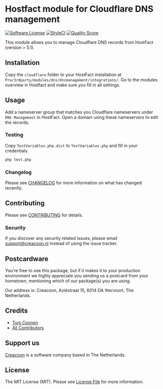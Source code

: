 # Hostfact module for Cloudflare DNS management

[![Software License](https://img.shields.io/badge/license-MIT-brightgreen.svg?style=flat-square)](LICENSE.md)
[![StyleCI](https://styleci.io/repos/189969610/shield?branch=master)](https://styleci.io/repos/189969610)
[![Quality Score](https://img.shields.io/scrutinizer/g/creacoon/hostfact-cloudflare-dns.svg?style=flat-square)](https://scrutinizer-ci.com/g/creacoon/hostfact-cloudflare-dns)

This module allows you to manage Cloudflare DNS records from HostFact (version > 5.1).

## Installation

Copy the `cloudflare` folder to your HostFact installation at `Pro/3rdparty/modules/dns/dnsmanagement/integrations/`.
Go to the modules overview in Hostfact and make sure you fill in all settings.

## Usage

Add a nameserver group that matches you Cloudflare nameservers under `DNS Management` in HostFact.
Open a domain using these nameservers to edit the records.

### Testing

Copy `TestVariables.php.dist` to `TestVariables.php` and fill in your credentials.

``` bash
php test.php
```

### Changelog

Please see [CHANGELOG](CHANGELOG.md) for more information on what has changed recently.

## Contributing

Please see [CONTRIBUTING](CONTRIBUTING.md) for details.

### Security

If you discover any security related issues, please email support@creacoon.nl instead of using the issue tracker.

## Postcardware

You're free to use this package, but if it makes it to your production environment we highly appreciate you sending us a postcard from your hometown, mentioning which of our package(s) you are using.

Our address is: Creacoon, Aziëstraat 15, 6014 DA Ittervoort, The Netherlands.

## Credits

- [Tom Coonen](https://github.com/tomcoonen)
- [All Contributors](../../contributors)

## Support us

[Creacoon](https://spatie.be/opensource) is a software company based in The Netherlands.

## License

The MIT License (MIT). Please see [License File](LICENSE.md) for more information.
